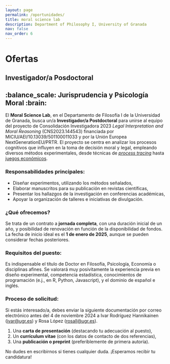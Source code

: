 ```yaml
---
layout: page
permalink: /oportunidades/
title: moral science lab
description: Department of Philosophy I, University of Granada
nav: false
nav_order: 6
---
```


  <div class="header-bar">
    <h1>Ofertas</h1>
    <h2>Investigador/a Posdoctoral</h2>
    <h2>:balance_scale: Jurisprudencia y Psicología Moral :brain:</h2>
  </div>

El **Moral Science Lab**, en el Departamento de Filosofía I de la Universidad de Granada, busca un/a **Investigador/a Postdoctoral** para unirse al equipo del proyecto de Consolidación Investigadora 2023 _Legal Interpretation and Moral Reasoning_ (CNS2023.144543) financiada por MICIU/AEI/10.13039/501100011033 y por la Unión Europea NextGenerationEU/PRTR. El proyecto se centra en analizar los procesos cognitivos que influyen en la toma de decisión moral y legal, empleando diversos métodos experimentales, desde técnicas de [_process tracing_](https://escholarship.org/uc/item/737187j2) hasta [juegos económicos](https://www.pnas.org/doi/abs/10.1073/pnas.2206531119).

### Responsabilidades principales:

- Diseñar experimentos, utilizando los métodos señalados,
- Elaborar manuscritos para su publicación en revistas científicas,
- Presentar los hallazgos de la investigación en conferencias académicas,
- Apoyar la organización de talleres e iniciativas de divulgación.

### ¿Qué ofrecemos?

Se trata de un contrato a **jornada completa**, con una duración inicial de un año, y posibilidad de renovación en función de la disponibilidad de fondos. La fecha de inicio ideal es el **1 de enero de 2025**, aunque se pueden considerar fechas posteriores.

### Requisitos del puesto:

Es indispensable el título de Doctor en Filosofía, Psicología, Economía o disciplinas afines. Se valorará muy posivitamente la experiencia previa en diseño experimental, competencia estadística, conocimientos de programación (e.j., en R, Python, Javascript), y el dominio de español e inglés.

### Proceso de solicitud:

Si estás interesado/a, debes enviar la siguiente documentación por correo electrónico antes del 4 de noviembre 2024 a Ivar Rodríguez Hannikainen ([ivar@ugr.es](mailto:ivar@ugr.es)) y Rosa López ([rosall@ugr.es](mailto:rosall@ugr.es)).

1. Una **carta de presentación** (destacando tu adecuación al puesto),
2. Un **currículum vitae** (con los datos de contacto de dos referencias),
3. Una **publicación o preprint** (preferiblemente de primera autoría).

No dudes en escribirnos si tienes cualquier duda. ¡Esperamos recibir tu candidatura!
